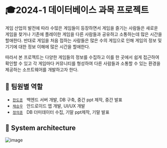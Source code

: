 # 🎓2024-1 데이터베이스 과목 프로젝트
게임 산업의 발전에 따라 수많은 게임들이 등장하면서 게임을 즐기는 사람들은 새로운 게임을 찾거나 기존에 플레이한 게임을 다른 사람들과 공유하고 소통하는데 많은 시간을 할애한다. 반대로 게임을 처음 접하는 사람들은 많은 수의 게임으로 인해 게임의 정보 및 기기에 대한 정보 이해에 많은 시간을 할애한다. 


따라서 본 프로젝트는 다양한 게임들의 정보를 수집하고 이를 한 곳에서 쉽게 접근하여 확인할 수 있고 각 게임마다 커뮤니티를 형성하여 다른 사람들과 소통할 수 있는 환경을 제공하는 소프트웨어를 개발하고자 한다.

## 👥 팀원별 역할
- [`한도훈`](https://github.com/gnsehs) &nbsp; 백엔드 서버 개발, DB 구축, 중간 ppt 제작, 중간 발표
- [`채승우`](https://github.com/apdlwjwjwj) &nbsp; 안드로이드 앱 개발, UI/UX 개발
- [`정의훈`](https://github.com/defhoon) &nbsp; DB 더미데이터 수집, 기말 ppt제작, 기말 발표

## 🔨 System architecture
![image](https://github.com/gnsehs/gnsehs-2024-1-DB-Project/assets/133339497/db0db201-7887-4dae-b097-ce3410ac6bec)
